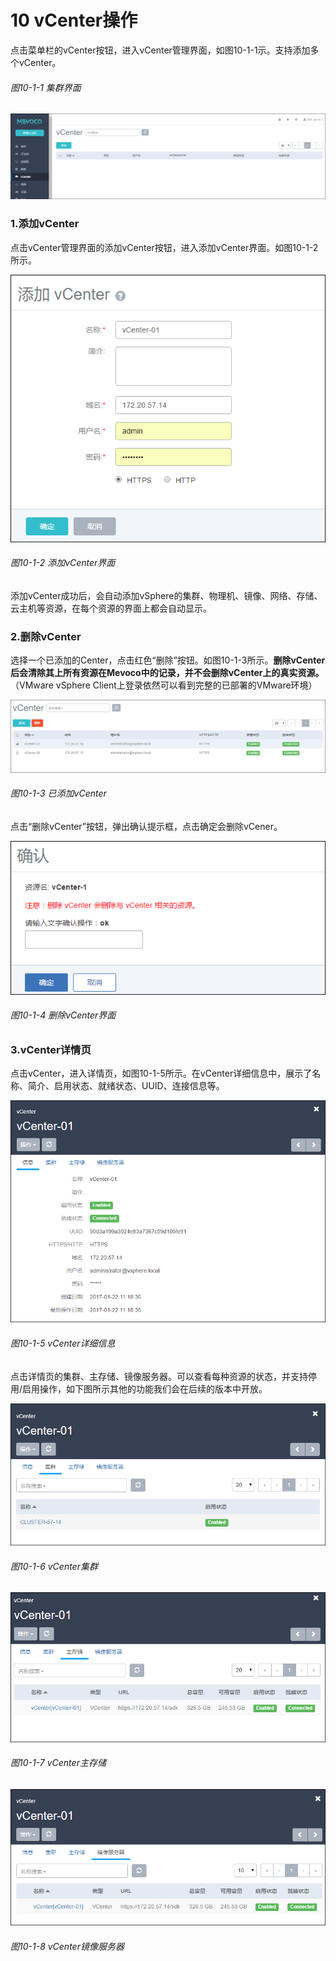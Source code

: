 # 10 vCenter操作

点击菜单栏的vCenter按钮，进入vCenter管理界面，如图10-1-1示。支持添加多个vCenter。

###### 图10-1-1 集群界面
![png](../images/10-1-1.png "图10-1-1 集群结构图")

### 1.添加vCenter

点击vCenter管理界面的添加vCenter按钮，进入添加vCenter界面。如图10-1-2所示。

![png](../images/10-1-2.png "图10-1-2 添加vCenter集群界面")
###### 图10-1-2 添加vCenter界面

添加vCenter成功后，会自动添加vSphere的集群、物理机、镜像、网络、存储、云主机等资源，在每个资源的界面上都会自动显示。


### 2.删除vCenter

选择一个已添加的Center，点击红色“删除”按钮。如图10-1-3所示。**删除vCenter后会清除其上所有资源在Mevoco中的记录，并不会删除vCenter上的真实资源。**（VMware vSphere Client上登录依然可以看到完整的已部署的VMware环境）


![png](../images/10-1-3.png "图10-1-3 已添加vCenter集群界面")
###### 图10-1-3 已添加vCenter

点击“删除vCenter”按钮，弹出确认提示框，点击确定会删除vCener。

![png](../images/10-1-4.png "图10-1-4删除vCenter界面")
###### 图10-1-4 删除vCenter界面

### 3.vCenter详情页

点击vCenter，进入详情页，如图10-1-5所示。在vCenter详细信息中，展示了名称、简介、启用状态、就绪状态、UUID、连接信息等。

![png](../images/10-1-5.png "图10-1-5 vCenter详细信息")
###### 图10-1-5 vCenter详细信息

点击详情页的集群、主存储、镜像服务器。可以查看每种资源的状态，并支持停用/启用操作，如下图所示其他的功能我们会在后续的版本中开放。

![png](../images/10-1-6.png "图10-1-6 vCenter集群")
###### 图10-1-6 vCenter集群

![png](../images/10-1-7.png "图10-1-7 vCenter主存储")
###### 图10-1-7 vCenter主存储

![png](../images/10-1-8.png "图10-1-8 vCenter镜像服务器")
###### 图10-1-8 vCenter镜像服务器

